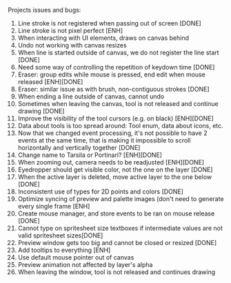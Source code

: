 Projects issues and bugs:

1. Line stroke is not registered when passing out of screen [DONE]
2. Line stroke is not pixel perfect [ENH]
3. When interacting with UI elements, draws on canvas behind
4. Undo not working with canvas resizes
5. When line is started outside of canvas, we do not register the line start [DONE]
6. Need some way of controlling the repetition of keydown time [DONE]
7. Eraser: group edits while mouse is pressed, end edit when mouse released [ENH][DONE]
8. Eraser: similar issue as with brush, non-contiguous strokes [DONE]
9. When ending a line outside of canvas, cannot undo
10. Sometimes when leaving the canvas, tool is not released and continue drawing [DONE]
11. Improve the visibility of the tool cursors (e.g. on black) [ENH][DONE]
12. Data about tools is too spread around: Tool enum, data about icons, etc.
13. Now that we changed event processing, it's not possible to have 2 events at the same time, that is making it impossible to scroll horizontally and vertically together [DONE]
14. Change name to Tarsila or Portinari? [ENH][DONE]
15. When zooming out, camera needs to be readjusted [ENH][DONE]
16. Eyedropper should get visible color, not the one on the layer [DONE]
17. When the active layer is deleted, move active layer to the one below [DONE]
18. Inconsistent use of types for 2D points and colors [DONE]
19. Optimize syncing of preview and palette images (don't need to generate every single frame [ENH]
20. Create mouse manager, and store events to be ran on mouse release [DONE]
21. Cannot type on spritesheet size textboxes if intermediate values are not valid spritesheet sizes[DONE]
22. Preview window gets too big and cannot be closed or resized [DONE]
23. Add tooltips to everything [ENH]
24. Use default mouse pointer out of canvas
25. Preview animation not affected by layer's alpha
26. When leaving the window, tool is not released and continues drawing
